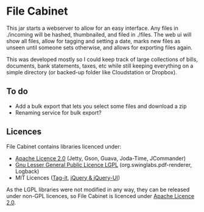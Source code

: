 # File Cabinet

This jar starts a webserver to allow for an easy interface. Any files in ./incoming will be hashed, thumbnailed, and filed in ./files. The web ui will show all files, allow for tagging and setting a date, marks new files as unseen until someone sets otherwise, and allows for exporting files again.

This was developed mostly so I could keep track of large collections of bills, documents, bank statements, taxes, etc while still keeping everything on a simple directory (or backed-up folder like Cloudstation or Dropbox).

## To do
* Add a bulk export that lets you select some files and download a zip
 * Renaming service for bulk export?

## Licences
File Cabinet contains libraries licenced under:

* [Apache Licence 2.0][apache20] (Jetty, Gson, Guava, Joda-Time, JCommander)
* [Gnu Lesser General Public Licence LGPL][lgpl] (org.swinglabs.pdf-renderer, Logback)
* MIT Licences ([Tag-it][mit-tagit], [jQuery & jQuery-UI][mit-jquery])

As the LGPL libraries were not modified in any way, they can be released under non-GPL licences, so File Cabinet is licenced under [Apache Licence 2.0][apache20].

[apache20]: http://www.apache.org/licenses/LICENSE-2.0.html
[lgpl]: http://www.gnu.org/copyleft/lesser.html
[mit-tagit]: http://aehlke.github.com/tag-it/LICENSE
[mit-jquery]: https://github.com/jquery/jquery/blob/master/MIT-LICENSE.txt
